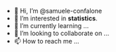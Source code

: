 - 👋 Hi, I’m @samuele-confalone
- 👀 I’m interested in **statistics**.
- 🌱 I’m currently learning ...
- 💞️ I’m looking to collaborate on ...
- 📫 How to reach me ...

<!---
samuele-confalone/samuele-confalone is a ✨ special ✨ repository because its `README.md` (this file) appears on your GitHub profile.
You can click the Preview link to take a look at your changes.
--->
